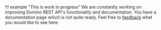 <!-- prettier-ignore -->
!!! example "This is work in progress"
    We are constantly working on improving Domino REST API's functionality and documentation. You have a documentation page which is not quite ready. Feel free to [feedback](https://discord.com/invite/jmRHpDRnH4) what you would like to see here.
